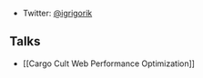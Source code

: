 * Twitter: [@igrigorik](https://twitter.com/igrigorik)

## Talks

* [[Cargo Cult Web Performance Optimization]]
